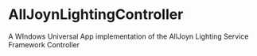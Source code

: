 # AllJoynLightingController
A WIndows Universal App implementation of the AllJoyn Lighting Service Framework Controller

